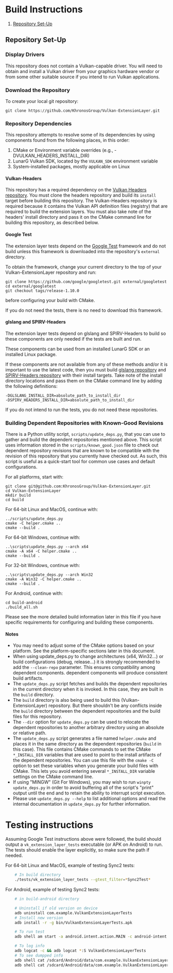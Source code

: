 # Build Instructions

1. [Repository Set-Up](#repository-set-up)

## Repository Set-Up

### Display Drivers

This repository does not contain a Vulkan-capable driver. You will need to
obtain and install a Vulkan driver from your graphics hardware vendor or from
some other suitable source if you intend to run Vulkan applications.

### Download the Repository

To create your local git repository:

    git clone https://github.com/KhronosGroup/Vulkan-ExtensionLayer.git

### Repository Dependencies

This repository attempts to resolve some of its dependencies by using
components found from the following places, in this order:

1. CMake or Environment variable overrides (e.g., -DVULKAN_HEADERS_INSTALL_DIR)
1. LunarG Vulkan SDK, located by the `VULKAN_SDK` environment variable
1. System-installed packages, mostly applicable on Linux

#### Vulkan-Headers

This repository has a required dependency on the
[Vulkan Headers repository](https://github.com/KhronosGroup/Vulkan-Headers).
You must clone the headers repository and build its `install` target before
building this repository. The Vulkan-Headers repository is required because it
contains the Vulkan API definition files (registry) that are required to build
the extension layers. You must also take note of the headers' install
directory and pass it on the CMake command line for building this repository,
as described below.

#### Google Test

The extension layer tests depend on the
[Google Test](https://github.com/google/googletest)
framework and do not build unless this framework is downloaded into the
repository's `external` directory.

To obtain the framework, change your current directory to the top of your
Vulkan-ExtensionLayer repository and run:

    git clone https://github.com/google/googletest.git external/googletest
    cd external/googletest
    git checkout tags/release-1.10.0

before configuring your build with CMake.

If you do not need the tests, there is no need to download this
framework.

#### glslang and SPIRV-Headers

The extension layer tests depend on glslang and SPIRV-Headers to build
so these components are only needed if the tests are built and run.

These components can be used from an installed LunarG SDK or an installed Linux package.

If these components are not available from any of these methods and/or it is important
to use the latest code, then you must build
[glslang repository](https://github.com/KhronosGroup/glslang.git)
and
[SPIRV-Headers repository](https://github.com/KhronosGroup/SPIRV-Headers.git)
with their install targets. Take note of the install directory locations and pass
them on the CMake command line by adding the following definitions:

```
-DGLSLANG_INSTALL_DIR=absolute_path_to_install_dir
-DSPIRV_HEADERS_INSTALL_DIR=absolute_path_to_install_dir
```

If you do not intend to run the tests, you do not need these repositories.

### Building Dependent Repositories with Known-Good Revisions

There is a Python utility script, `scripts/update_deps.py`, that you can use to
gather and build the dependent repositories mentioned above. This script uses
information stored in the `scripts/known_good.json` file to check out dependent
repository revisions that are known to be compatible with the revision of this
repository that you currently have checked out. As such, this script is useful
as a quick-start tool for common use cases and default configurations.

For all platforms, start with:

    git clone git@github.com:KhronosGroup/Vulkan-ExtensionLayer.git
    cd Vulkan-ExtensionLayer
    mkdir build
    cd build

For 64-bit Linux and MacOS, continue with:

    ../scripts/update_deps.py
    cmake -C helper.cmake ..
    cmake --build .

For 64-bit Windows, continue with:

    ..\scripts\update_deps.py --arch x64
    cmake -A x64 -C helper.cmake ..
    cmake --build .

For 32-bit Windows, continue with:

    ..\scripts\update_deps.py --arch Win32
    cmake -A Win32 -C helper.cmake ..
    cmake --build .

For Android, continue with:

    cd build-android
    ./build_all.sh

Please see the more detailed build information later in this file if you have
specific requirements for configuring and building these components.

#### Notes

- You may need to adjust some of the CMake options based on your platform. See
  the platform-specific sections later in this document.
- When using update_deps.py to change architectures (x64, Win32...)
  or build configurations (debug, release...) it is strongly recommended to
  add the `--clean-repo` parameter. This ensures compatibility among dependent
  components.
  dependent components will produce consistent build artifacts.
- The `update_deps.py` script fetches and builds the dependent repositories in
  the current directory when it is invoked. In this case, they are built in
  the `build` directory.
- The `build` directory is also being used to build this
  (Vulkan-ExtensionLayer) repository. But there shouldn't be any conflicts
  inside the `build` directory between the dependent repositories and the
  build files for this repository.
- The `--dir` option for `update_deps.py` can be used to relocate the
  dependent repositories to another arbitrary directory using an absolute or
  relative path.
- The `update_deps.py` script generates a file named `helper.cmake` and places
  it in the same directory as the dependent repositories (`build` in this
  case). This file contains CMake commands to set the CMake `*_INSTALL_DIR`
  variables that are used to point to the install artifacts of the dependent
  repositories. You can use this file with the `cmake -C` option to set these
  variables when you generate your build files with CMake. This lets you avoid
  entering several `*_INSTALL_DIR` variable settings on the CMake command line.
- If using "MINGW" (Git For Windows), you may wish to run
  `winpty update_deps.py` in order to avoid buffering all of the script's
  "print" output until the end and to retain the ability to interrupt script
  execution.
- Please use `update_deps.py --help` to list additional options and read the
  internal documentation in `update_deps.py` for further information.

# Testing instructions

Assuming Google Test instructions above were followed, the build should output a
`vk_extension_layer_tests` executable (or APK on Android) to run. The tests should
enable the layer explicitly, so make sure the path if needed.

For 64-bit Linux and MacOS, example of testing Sync2 tests:
```bash
    # In build directory
    ./tests/vk_extension_layer_tests --gtest_filter=*Sync2Test*
```

For Android, example of testing Sync2 tests:
```bash
    # in build-android directory

    # Uninstall if old version on device
    adb uninstall com.example.VulkanExtensionLayerTests
    # Install new version
    adb install -r -g bin/VulkanExtensionLayerTests.apk

    # To run test
    adb shell am start -a android.intent.action.MAIN -c android-intent.category.LAUNCH -n com.example.VulkanExtensionLayerTests/android.app.NativeActivity --es args --gtest_filter="*Sync2*"

    # To log info
    adb logcat -c && adb logcat *:S VulkanExtensionLayerTests
    # To see dumpped info
    adb shell cat /sdcard/Android/data/com.example.VulkanExtensionLayerTests/files/out.txt
    adb shell cat /sdcard/Android/data/com.example.VulkanExtensionLayerTests/files/err.txt
```
